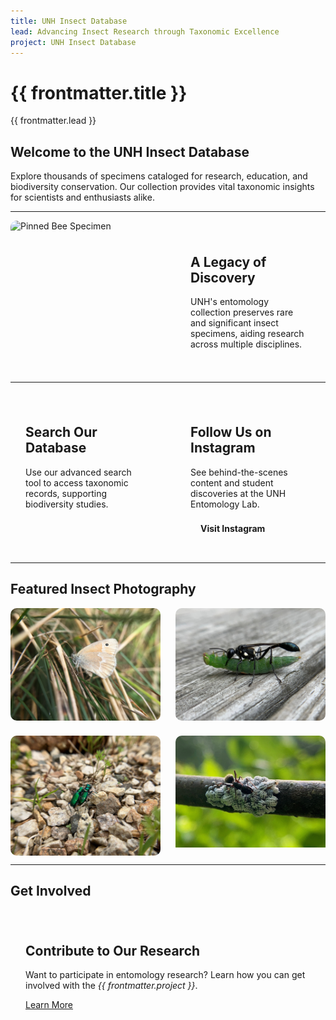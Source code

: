 ```yaml
---
title: UNH Insect Database
lead: Advancing Insect Research through Taxonomic Excellence
project: UNH Insect Database
---
```


<!-- HERO SECTION -->
<div class="relative homepage-header py-10 px-8 rounded-b-lg mb-8 shadow-lg">
  <div class="max-w-4xl mx-auto text-center">
    <h1 class="text-4xl font-extrabold tracking-wide animate-fade-in">{{ frontmatter.title }}</h1>
    <p class="mt-3 text-lg italic opacity-90">{{ frontmatter.lead }}</p>
  </div>
</div>

<style>
@keyframes fade-in {
  from { opacity: 0; transform: translateY(-10px); }
  to { opacity: 1; transform: translateY(0); }
}
.animate-fade-in { animation: fade-in 0.8s ease-out; }

/* Header Styling */
.homepage-header {
  background: linear-gradient(to bottom, var(--color-header-footer-bg), rgba(1, 61, 122, 0.1));
  color: var(--color-header-footer-text);
}
.dark .homepage-header {
  background: linear-gradient(to bottom, var(--color-header-footer-bg), rgba(22, 33, 54, 0.2));
}

/* Image Styling */
.image-card {
  overflow: hidden;
  border-radius: 10px;
  box-shadow: var(--shadow-md);
  transition: transform 0.3s ease, box-shadow 0.3s ease;
}
.image-card img {
  width: 100%;
  height: auto;
  display: block;
}
.image-card:hover {
  transform: scale(1.05);
  box-shadow: var(--shadow-lg);
}

/* Two-Column Layout */
.grid-two-columns {
  display: grid;
  grid-template-columns: 1fr 1fr;
  gap: 1.5rem;
}

/* Card Design */
.card {
  background: linear-gradient(135deg, var(--neutral-bg), var(--color-base-muted));
  border: 1px solid var(--color-base-border);
  border-radius: 12px;
  padding: 1.5rem;
  box-shadow: var(--shadow-md);
  transition: transform 0.3s ease, box-shadow 0.3s ease;
}
.card:hover {
  transform: scale(1.05);
  box-shadow: var(--shadow-lg);
}
</style>

<!-- MAIN CONTENT -->
## Welcome to the UNH Insect Database
Explore thousands of specimens cataloged for research, education, and biodiversity conservation. Our collection provides vital taxonomic insights for scientists and enthusiasts alike.

---

<!-- TWO-COLUMN GRID -->
<div class="grid-two-columns">
  
  <!-- Left: Image -->
  <div class="image-card">
    <img src="/src/assets/images/Insects/NCSU_0025626_Head_View_3X.jpg" alt="Pinned Bee Specimen">
  </div>

  <!-- Right: Text -->
  <div class="card">
    <h2 class="text-2xl font-bold mb-4">A Legacy of Discovery</h2>
    <p>UNH's entomology collection preserves rare and significant insect specimens, aiding research across multiple disciplines.</p>
  </div>

</div>

---

<!-- DATABASE & INSTAGRAM ROW -->
<div class="grid-two-columns">

  <!-- Explore Our Collection -->
  <div class="card">
    <h2 class="text-2xl font-bold mb-4">Search Our Database</h2>
    <p>Use our advanced search tool to access taxonomic records, supporting biodiversity studies.</p>
    <autocomplete-otu class="w-full max-w-lg mx-auto my-4"/>
  </div>

  <!-- Instagram -->
  <div class="card">
    <h2 class="text-2xl font-bold mb-4">Follow Us on Instagram</h2>
    <p>See behind-the-scenes content and student discoveries at the UNH Entomology Lab.</p>  
    <a href="https://www.instagram.com/unhentomologycollection" target="_blank"
       style="display: inline-block; background-color: var(--color-primary); color: var(--color-primary-content); padding: 0.5rem 1rem; border-radius: 4px; text-decoration: none; font-weight: bold;">
      Visit Instagram
    </a>
  </div>

</div>

---

<!-- GRID LAYOUT FOR FEATURED INSECTS -->
## Featured Insect Photography
<div class="grid-two-columns">

  <!-- Image 1 -->
  <div class="image-card">
    <img src="/src/assets/images/Insects/Owen1.jpg" alt="Butterfly in Grass">
  </div>

  <!-- Image 2 -->
  <div class="image-card">
    <img src="/src/assets/images/Insects/Owen2.jpg" alt="Parasitic Wasp with Caterpillar">
  </div>

  <!-- Image 3 -->
  <div class="image-card">
    <img src="/src/assets/images/Insects/Owen3.jpg" alt="Metallic Green Tiger Beetle">
  </div>

  <!-- Image 4 -->
  <div class="image-card">
    <img src="/src/assets/images/Insects/Owen4.jpg" alt="Ant on Tree Branch">
  </div>

</div>

---

<!-- GET INVOLVED SECTION -->
## Get Involved
<div class="card">
  <h2 class="text-2xl font-bold mb-4">Contribute to Our Research</h2>
  <p>Want to participate in entomology research? Learn how you can get involved with the <em>{{ frontmatter.project }}</em>.</p>
  <a href="/about" class="text-blue-500 hover:underline">Learn More</a>
</div>
